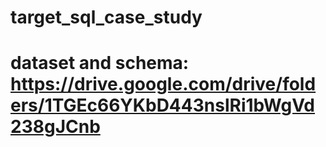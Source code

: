 # target_sql_case_study
# dataset and schema: https://drive.google.com/drive/folders/1TGEc66YKbD443nslRi1bWgVd238gJCnb
